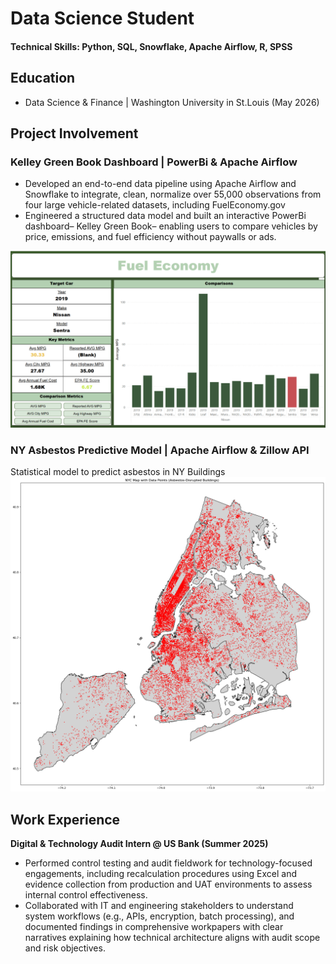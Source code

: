 # Data Science Student

#### Technical Skills: Python, SQL, Snowflake, Apache Airflow, R, SPSS
## Education
- Data Science & Finance | Washington University in St.Louis (May 2026)

## Project Involvement
### Kelley Green Book Dashboard | PowerBi & Apache Airflow

- Developed an end-to-end data pipeline using Apache Airflow and Snowflake to integrate, clean, normalize over 55,000 observations from four large vehicle-related datasets, including FuelEconomy.gov
- Engineered a structured data model and built an interactive PowerBi dashboard– Kelley Green Book– enabling users to compare vehicles by price, emissions, and fuel efficiency without paywalls or ads.

![Fuel_Economy](/assets/Fuel_Economy.png)

### NY Asbestos Predictive Model | Apache Airflow & Zillow API
Statistical model to predict asbestos in NY Buildings
![NY_Asbestos](/assets/NY_Asbestos.png)

## Work Experience

**Digital & Technology Audit Intern @ US Bank (Summer 2025)**
- Performed control testing and audit fieldwork for technology-focused engagements, including recalculation procedures using Excel and evidence collection from production and UAT environments to assess internal control effectiveness.
- Collaborated with IT and engineering stakeholders to understand system workflows (e.g., APIs, encryption, batch processing), and documented findings in comprehensive workpapers with clear narratives explaining how technical architecture aligns with audit scope and risk objectives.




